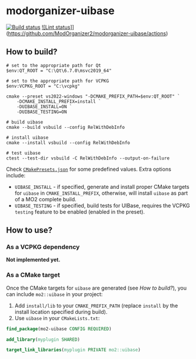 # modorganizer-uibase

[![Build status](https://github.com/ModOrganizer2/modorganizer-uibase/actions/workflows/build.yml/badge.svg?branch=dev/vcpkg)](https://github.com/ModOrganizer2/modorganizer-uibase/actions)
[![Lint status]](https://github.com/ModOrganizer2/modorganizer-uibase/actions/workflows/linting.yml/badge.svg?branch=dev/vcpkg)](<https://github.com/ModOrganizer2/modorganizer-uibase/actions>)

## How to build?

```pwsh
# set to the appropriate path for Qt
$env:QT_ROOT = "C:\Qt\6.7.0\msvc2019_64"

# set to the appropriate path for VCPKG
$env:VCPKG_ROOT = "C:\vcpkg"

cmake --preset vs2022-windows "-DCMAKE_PREFIX_PATH=$env:QT_ROOT" `
    -DCMAKE_INSTALL_PREFIX=install `
    -DUIBASE_INSTALL=ON `
    -DUIBASE_TESTING=ON

# build uibase
cmake --build vsbuild --config RelWithDebInfo

# install uibase
cmake --install vsbuild --config RelWithDebInfo

# test uibase
ctest --test-dir vsbuild -C RelWithDebInfo --output-on-failure
```

Check [`CMakePresets.json`](CMakePresets.json) for some predefined values. Extra options
include:

- `UIBASE_INSTALL` - if specified, generate and install proper CMake targets for
  `uibase` in `CMAKE_INSTALL_PREFIX`, otherwise, will install `uibase` as part of a MO2
  complete build.
- `UIBASE_TESTING` - if specified, build tests for UIBase, requires the VCPKG `testing`
  feature to be enabled (enabled in the preset).

## How to use?

### As a VCPKG dependency

**Not implemented yet.**

### As a CMake target

Once the CMake targets for `uibase` are generated (see _How to build?_), you can include
`mo2::uibase` in your project:

1. Add `install/lib` to your `CMAKE_PREFIX_PATH` (replace `install` by the install
  location specified during build).
2. Use `uibase` in your `CMakeLists.txt`:

```cmake
find_package(mo2-uibase CONFIG REQUIRED)

add_library(myplugin SHARED)

target_link_libraries(myplugin PRIVATE mo2::uibase)
```
